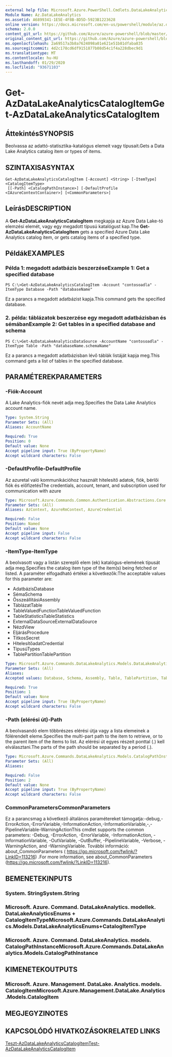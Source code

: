 ```yaml
---
external help file: Microsoft.Azure.PowerShell.Cmdlets.DataLakeAnalytics.dll-Help.xml
Module Name: Az.DataLakeAnalytics
ms.assetid: A6899341-1E5E-4F8B-8D5D-5923B1223628
online version: https://docs.microsoft.com/en-us/powershell/module/az.datalakeanalytics/get-azdatalakeanalyticscatalogitem
schema: 2.0.0
content_git_url: https://github.com/Azure/azure-powershell/blob/master/src/DataLakeAnalytics/DataLakeAnalytics/help/Get-AzDataLakeAnalyticsCatalogItem.md
original_content_git_url: https://github.com/Azure/azure-powershell/blob/master/src/DataLakeAnalytics/DataLakeAnalytics/help/Get-AzDataLakeAnalyticsCatalogItem.md
ms.openlocfilehash: 2a69517a3b8a7624098a01e621e51b81dfaba835
ms.sourcegitcommit: 4d2c178cd6df9151877b08d54c1f4a228dbec9d1
ms.translationtype: MT
ms.contentlocale: hu-HU
ms.lasthandoff: 01/29/2020
ms.locfileid: "93671103"
---
```

# <span data-ttu-id="a4e0a-101">Get-AzDataLakeAnalyticsCatalogItem</span><span class="sxs-lookup"><span data-stu-id="a4e0a-101">Get-AzDataLakeAnalyticsCatalogItem</span></span>

## <span data-ttu-id="a4e0a-102">Áttekintés</span><span class="sxs-lookup"><span data-stu-id="a4e0a-102">SYNOPSIS</span></span>
<span data-ttu-id="a4e0a-103">Beolvassa az adattó-statisztika-katalógus elemeit vagy típusait.</span><span class="sxs-lookup"><span data-stu-id="a4e0a-103">Gets a Data Lake Analytics catalog item or types of items.</span></span>

## <span data-ttu-id="a4e0a-104">SZINTAXISA</span><span class="sxs-lookup"><span data-stu-id="a4e0a-104">SYNTAX</span></span>

```
Get-AzDataLakeAnalyticsCatalogItem [-Account] <String> [-ItemType] <CatalogItemType>
 [[-Path] <CatalogPathInstance>] [-DefaultProfile <IAzureContextContainer>] [<CommonParameters>]
```

## <span data-ttu-id="a4e0a-105">Leírás</span><span class="sxs-lookup"><span data-stu-id="a4e0a-105">DESCRIPTION</span></span>
<span data-ttu-id="a4e0a-106">A **Get-AzDataLakeAnalyticsCatalogItem** megkapja az Azure Data Lake-tó elemzési elemét, vagy egy megadott típusú katalógust kap.</span><span class="sxs-lookup"><span data-stu-id="a4e0a-106">The **Get-AzDataLakeAnalyticsCatalogItem** gets a specified Azure Data Lake Analytics catalog item, or gets catalog items of a specified type.</span></span>

## <span data-ttu-id="a4e0a-107">Példák</span><span class="sxs-lookup"><span data-stu-id="a4e0a-107">EXAMPLES</span></span>

### <span data-ttu-id="a4e0a-108">Példa 1: megadott adatbázis beszerzése</span><span class="sxs-lookup"><span data-stu-id="a4e0a-108">Example 1: Get a specified database</span></span>
```
PS C:\>Get-AzDataLakeAnalyticsCatalogItem -Account "contosoadla" -ItemType Database -Path "databaseName"
```

<span data-ttu-id="a4e0a-109">Ez a parancs a megadott adatbázist kapja.</span><span class="sxs-lookup"><span data-stu-id="a4e0a-109">This command gets the specified database.</span></span>

### <span data-ttu-id="a4e0a-110">2. példa: táblázatok beszerzése egy megadott adatbázisban és sémában</span><span class="sxs-lookup"><span data-stu-id="a4e0a-110">Example 2: Get tables in a specified database and schema</span></span>
```
PS C:\>Get-AzDataLakeAnalyticsDataSource -AccountName "contosoadla" -ItemType Table -Path "databaseName.schemaName"
```

<span data-ttu-id="a4e0a-111">Ez a parancs a megadott adatbázisban lévő táblák listáját kapja meg.</span><span class="sxs-lookup"><span data-stu-id="a4e0a-111">This command gets a list of tables in the specified database.</span></span>

## <span data-ttu-id="a4e0a-112">PARAMÉTEREK</span><span class="sxs-lookup"><span data-stu-id="a4e0a-112">PARAMETERS</span></span>

### <span data-ttu-id="a4e0a-113">-Fiók</span><span class="sxs-lookup"><span data-stu-id="a4e0a-113">-Account</span></span>
<span data-ttu-id="a4e0a-114">A Lake Analytics-fiók nevét adja meg.</span><span class="sxs-lookup"><span data-stu-id="a4e0a-114">Specifies the Data Lake Analytics account name.</span></span>

```yaml
Type: System.String
Parameter Sets: (All)
Aliases: AccountName

Required: True
Position: 0
Default value: None
Accept pipeline input: True (ByPropertyName)
Accept wildcard characters: False
```

### <span data-ttu-id="a4e0a-115">-DefaultProfile</span><span class="sxs-lookup"><span data-stu-id="a4e0a-115">-DefaultProfile</span></span>
<span data-ttu-id="a4e0a-116">Az azuretal való kommunikációhoz használt hitelesítő adatok, fiók, bérlői fiók és előfizetés</span><span class="sxs-lookup"><span data-stu-id="a4e0a-116">The credentials, account, tenant, and subscription used for communication with azure</span></span>

```yaml
Type: Microsoft.Azure.Commands.Common.Authentication.Abstractions.Core.IAzureContextContainer
Parameter Sets: (All)
Aliases: AzContext, AzureRmContext, AzureCredential

Required: False
Position: Named
Default value: None
Accept pipeline input: False
Accept wildcard characters: False
```

### <span data-ttu-id="a4e0a-117">-ItemType</span><span class="sxs-lookup"><span data-stu-id="a4e0a-117">-ItemType</span></span>
<span data-ttu-id="a4e0a-118">A beolvasott vagy a listán szereplő elem (ek) katalógus-elemének típusát adja meg.</span><span class="sxs-lookup"><span data-stu-id="a4e0a-118">Specifies the catalog item type of the item(s) being fetched or listed.</span></span>
<span data-ttu-id="a4e0a-119">A paraméter elfogadható értékei a következők:</span><span class="sxs-lookup"><span data-stu-id="a4e0a-119">The acceptable values for this parameter are:</span></span>
- <span data-ttu-id="a4e0a-120">Adatbázis</span><span class="sxs-lookup"><span data-stu-id="a4e0a-120">Database</span></span>
- <span data-ttu-id="a4e0a-121">Séma</span><span class="sxs-lookup"><span data-stu-id="a4e0a-121">Schema</span></span>
- <span data-ttu-id="a4e0a-122">Összeállítási</span><span class="sxs-lookup"><span data-stu-id="a4e0a-122">Assembly</span></span>
- <span data-ttu-id="a4e0a-123">Táblázat</span><span class="sxs-lookup"><span data-stu-id="a4e0a-123">Table</span></span>
- <span data-ttu-id="a4e0a-124">TableValuedFunction</span><span class="sxs-lookup"><span data-stu-id="a4e0a-124">TableValuedFunction</span></span>
- <span data-ttu-id="a4e0a-125">TableStatistics</span><span class="sxs-lookup"><span data-stu-id="a4e0a-125">TableStatistics</span></span>
- <span data-ttu-id="a4e0a-126">ExternalDataSource</span><span class="sxs-lookup"><span data-stu-id="a4e0a-126">ExternalDataSource</span></span>
- <span data-ttu-id="a4e0a-127">Nézd</span><span class="sxs-lookup"><span data-stu-id="a4e0a-127">View</span></span>
- <span data-ttu-id="a4e0a-128">Eljárás</span><span class="sxs-lookup"><span data-stu-id="a4e0a-128">Procedure</span></span>
- <span data-ttu-id="a4e0a-129">Titkos</span><span class="sxs-lookup"><span data-stu-id="a4e0a-129">Secret</span></span>
- <span data-ttu-id="a4e0a-130">Hitelesítőadat</span><span class="sxs-lookup"><span data-stu-id="a4e0a-130">Credential</span></span>
- <span data-ttu-id="a4e0a-131">Típusú</span><span class="sxs-lookup"><span data-stu-id="a4e0a-131">Types</span></span>
- <span data-ttu-id="a4e0a-132">TablePartition</span><span class="sxs-lookup"><span data-stu-id="a4e0a-132">TablePartition</span></span>

```yaml
Type: Microsoft.Azure.Commands.DataLakeAnalytics.Models.DataLakeAnalyticsEnums+CatalogItemType
Parameter Sets: (All)
Aliases:
Accepted values: Database, Schema, Assembly, Table, TablePartition, TableValuedFunction, TableStatistics, ExternalDataSource, View, Procedure, Secret, Credential, Types, Package

Required: True
Position: 1
Default value: None
Accept pipeline input: True (ByPropertyName)
Accept wildcard characters: False
```

### <span data-ttu-id="a4e0a-133">-Path (elérési út)</span><span class="sxs-lookup"><span data-stu-id="a4e0a-133">-Path</span></span>
<span data-ttu-id="a4e0a-134">A beolvasandó elem többrészes elérési útja vagy a lista elemeinek a fölérendelt eleme.</span><span class="sxs-lookup"><span data-stu-id="a4e0a-134">Specifies the multi-part path to the item to retrieve, or to the parent item of the items to list.</span></span>
<span data-ttu-id="a4e0a-135">Az elérési út egyes részeit ponttal (.) kell elválasztani.</span><span class="sxs-lookup"><span data-stu-id="a4e0a-135">The parts of the path should be separated by a period (.).</span></span>

```yaml
Type: Microsoft.Azure.Commands.DataLakeAnalytics.Models.CatalogPathInstance
Parameter Sets: (All)
Aliases:

Required: False
Position: 2
Default value: None
Accept pipeline input: True (ByPropertyName)
Accept wildcard characters: False
```

### <span data-ttu-id="a4e0a-136">CommonParameters</span><span class="sxs-lookup"><span data-stu-id="a4e0a-136">CommonParameters</span></span>
<span data-ttu-id="a4e0a-137">Ez a parancsmag a következő általános paramétereket támogatja:-debug,-ErrorAction,-ErrorVariable,-InformationAction,-InformationVariable,-,-PipelineVariable-WarningAction</span><span class="sxs-lookup"><span data-stu-id="a4e0a-137">This cmdlet supports the common parameters: -Debug, -ErrorAction, -ErrorVariable, -InformationAction, -InformationVariable, -OutVariable, -OutBuffer, -PipelineVariable, -Verbose, -WarningAction, and -WarningVariable.</span></span> <span data-ttu-id="a4e0a-138">További információ: about_CommonParameters ( https://go.microsoft.com/fwlink/?LinkID=113216) .</span><span class="sxs-lookup"><span data-stu-id="a4e0a-138">For more information, see about_CommonParameters (https://go.microsoft.com/fwlink/?LinkID=113216).</span></span>

## <span data-ttu-id="a4e0a-139">BEMENETEK</span><span class="sxs-lookup"><span data-stu-id="a4e0a-139">INPUTS</span></span>

### <span data-ttu-id="a4e0a-140">System. String</span><span class="sxs-lookup"><span data-stu-id="a4e0a-140">System.String</span></span>

### <span data-ttu-id="a4e0a-141">Microsoft. Azure. Command. DataLakeAnalytics. modellek. DataLakeAnalyticsEnums + CatalogItemType</span><span class="sxs-lookup"><span data-stu-id="a4e0a-141">Microsoft.Azure.Commands.DataLakeAnalytics.Models.DataLakeAnalyticsEnums+CatalogItemType</span></span>

### <span data-ttu-id="a4e0a-142">Microsoft. Azure. Command. DataLakeAnalytics. models. CatalogPathInstance</span><span class="sxs-lookup"><span data-stu-id="a4e0a-142">Microsoft.Azure.Commands.DataLakeAnalytics.Models.CatalogPathInstance</span></span>

## <span data-ttu-id="a4e0a-143">KIMENETEK</span><span class="sxs-lookup"><span data-stu-id="a4e0a-143">OUTPUTS</span></span>

### <span data-ttu-id="a4e0a-144">Microsoft. Azure. Management. DataLake. Analytics. models. CatalogItem</span><span class="sxs-lookup"><span data-stu-id="a4e0a-144">Microsoft.Azure.Management.DataLake.Analytics.Models.CatalogItem</span></span>

## <span data-ttu-id="a4e0a-145">MEGJEGYZI</span><span class="sxs-lookup"><span data-stu-id="a4e0a-145">NOTES</span></span>

## <span data-ttu-id="a4e0a-146">KAPCSOLÓDÓ HIVATKOZÁSOK</span><span class="sxs-lookup"><span data-stu-id="a4e0a-146">RELATED LINKS</span></span>

[<span data-ttu-id="a4e0a-147">Teszt-AzDataLakeAnalyticsCatalogItem</span><span class="sxs-lookup"><span data-stu-id="a4e0a-147">Test-AzDataLakeAnalyticsCatalogItem</span></span>](./Test-AzDataLakeAnalyticsCatalogItem.md)


